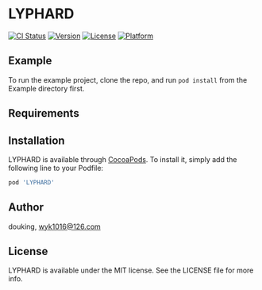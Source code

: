 # LYPHARD

[![CI Status](https://img.shields.io/travis/douking/LYPHARD.svg?style=flat)](https://travis-ci.org/douking/LYPHARD)
[![Version](https://img.shields.io/cocoapods/v/LYPHARD.svg?style=flat)](https://cocoapods.org/pods/LYPHARD)
[![License](https://img.shields.io/cocoapods/l/LYPHARD.svg?style=flat)](https://cocoapods.org/pods/LYPHARD)
[![Platform](https://img.shields.io/cocoapods/p/LYPHARD.svg?style=flat)](https://cocoapods.org/pods/LYPHARD)

## Example

To run the example project, clone the repo, and run `pod install` from the Example directory first.

## Requirements

## Installation

LYPHARD is available through [CocoaPods](https://cocoapods.org). To install
it, simply add the following line to your Podfile:

```ruby
pod 'LYPHARD'
```

## Author

douking, wyk1016@126.com

## License

LYPHARD is available under the MIT license. See the LICENSE file for more info.
